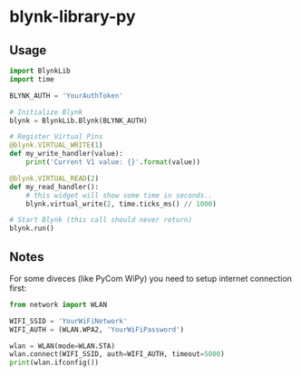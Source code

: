 # blynk-library-py

## Usage

```py
import BlynkLib
import time

BLYNK_AUTH = 'YourAuthToken'

# Initialize Blynk
blynk = BlynkLib.Blynk(BLYNK_AUTH)

# Register Virtual Pins
@blynk.VIRTUAL_WRITE(1)
def my_write_handler(value):
    print('Current V1 value: {}'.format(value))

@blynk.VIRTUAL_READ(2)
def my_read_handler():
    # this widget will show some time in seconds..
    blynk.virtual_write(2, time.ticks_ms() // 1000)

# Start Blynk (this call should never return)
blynk.run()
```

## Notes

For some diveces (like PyCom WiPy) you need to setup internet connection first:
```py
from network import WLAN

WIFI_SSID = 'YourWiFiNetwork'
WIFI_AUTH = (WLAN.WPA2, 'YourWiFiPassword')

wlan = WLAN(mode=WLAN.STA)
wlan.connect(WIFI_SSID, auth=WIFI_AUTH, timeout=5000)
print(wlan.ifconfig())
```
